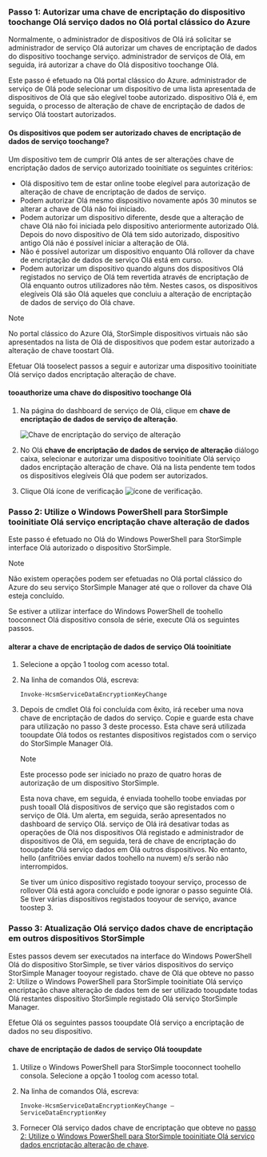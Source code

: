<!--author=SharS last changed: 12/01/15-->

### <a name="step-1-authorize-a-device-toochange-hello-service-data-encryption-key-in-hello-azure-classic-portal"></a>Passo 1: Autorizar uma chave de encriptação do dispositivo toochange Olá serviço dados no Olá portal clássico do Azure
Normalmente, o administrador de dispositivos de Olá irá solicitar se administrador de serviço Olá autorizar um chaves de encriptação de dados do dispositivo toochange serviço. administrador de serviços de Olá, em seguida, irá autorizar a chave do Olá dispositivo toochange Olá.

Este passo é efetuado na Olá portal clássico do Azure. administrador de serviço de Olá pode selecionar um dispositivo de uma lista apresentada de dispositivos de Olá que são elegível toobe autorizado. dispositivo Olá é, em seguida, o processo de alteração de chave de encriptação de dados de serviço Olá toostart autorizados.

#### <a name="which-devices-can-be-authorized-toochange-service-data-encryption-keys"></a>Os dispositivos que podem ser autorizado chaves de encriptação de dados de serviço toochange?
Um dispositivo tem de cumprir Olá antes de ser alterações chave de encriptação dados de serviço autorizado tooinitiate os seguintes critérios:

* Olá dispositivo tem de estar online toobe elegível para autorização de alteração de chave de encriptação de dados de serviço.
* Podem autorizar Olá mesmo dispositivo novamente após 30 minutos se alterar a chave de Olá não foi iniciado.
* Podem autorizar um dispositivo diferente, desde que a alteração de chave Olá não foi iniciada pelo dispositivo anteriormente autorizado Olá. Depois do novo dispositivo de Olá tem sido autorizado, dispositivo antigo Olá não é possível iniciar a alteração de Olá.
* Não é possível autorizar um dispositivo enquanto Olá rollover da chave de encriptação de dados de serviço Olá está em curso.
* Podem autorizar um dispositivo quando alguns dos dispositivos Olá registados no serviço de Olá tem revertida através de encriptação de Olá enquanto outros utilizadores não têm. Nestes casos, os dispositivos elegíveis Olá são Olá aqueles que concluiu a alteração de encriptação de dados de serviço do Olá chave.

> [!NOTE]
> No portal clássico do Azure Olá, StorSimple dispositivos virtuais não são apresentados na lista de Olá de dispositivos que podem estar autorizado a alteração de chave toostart Olá.
> 
> 

Efetuar Olá tooselect passos a seguir e autorizar uma dispositivo tooinitiate Olá serviço dados encriptação alteração de chave.

#### <a name="tooauthorize-a-device-toochange-hello-key"></a>tooauthorize uma chave do dispositivo toochange Olá
1. Na página do dashboard de serviço de Olá, clique em **chave de encriptação de dados de serviço de alteração**.
   
    ![Chave de encriptação do serviço de alteração](./media/storsimple-change-data-encryption-key/HCS_ChangeServiceDataEncryptionKey-include.png)
2. No Olá **chave de encriptação de dados de serviço de alteração** diálogo caixa, selecionar e autorizar uma dispositivo tooinitiate Olá serviço dados encriptação alteração de chave. Olá na lista pendente tem todos os dispositivos elegíveis Olá que podem ser autorizados.
3. Clique Olá ícone de verificação ![ícone de verificação](./media/storsimple-change-data-encryption-key/HCS_CheckIcon-include.png).

### <a name="step-2-use-windows-powershell-for-storsimple-tooinitiate-hello-service-data-encryption-key-change"></a>Passo 2: Utilize o Windows PowerShell para StorSimple tooinitiate Olá serviço encriptação chave alteração de dados
Este passo é efetuado no Olá do Windows PowerShell para StorSimple interface Olá autorizado o dispositivo StorSimple.

> [!NOTE]
> Não existem operações podem ser efetuadas no Olá portal clássico do Azure do seu serviço StorSimple Manager até que o rollover da chave Olá esteja concluído.
> 
> 

Se estiver a utilizar interface do Windows PowerShell de toohello tooconnect Olá dispositivo consola de série, execute Olá os seguintes passos.

#### <a name="tooinitiate-hello-service-data-encryption-key-change"></a>alterar a chave de encriptação de dados de serviço Olá tooinitiate
1. Selecione a opção 1 toolog com acesso total.
2. Na linha de comandos Olá, escreva:
   
     `Invoke-HcsmServiceDataEncryptionKeyChange`
3. Depois de cmdlet Olá foi concluída com êxito, irá receber uma nova chave de encriptação de dados do serviço. Copie e guarde esta chave para utilização no passo 3 deste processo. Esta chave será utilizada tooupdate Olá todos os restantes dispositivos registados com o serviço do StorSimple Manager Olá.
   
   > [!NOTE]
   > Este processo pode ser iniciado no prazo de quatro horas de autorização de um dispositivo StorSimple.
   > 
   > 
   
   Esta nova chave, em seguida, é enviada toohello toobe enviadas por push tooall Olá dispositivos de serviço que são registados com o serviço de Olá. Um alerta, em seguida, serão apresentados no dashboard de serviço Olá. serviço de Olá irá desativar todas as operações de Olá nos dispositivos Olá registado e administrador de dispositivos de Olá, em seguida, terá de chave de encriptação do tooupdate Olá serviço dados em Olá outros dispositivos. No entanto, hello (anfitriões enviar dados toohello na nuvem) e/s serão não interrompidos.
   
   Se tiver um único dispositivo registado tooyour serviço, processo de rollover Olá está agora concluído e pode ignorar o passo seguinte Olá. Se tiver várias dispositivos registados tooyour de serviço, avance toostep 3.

### <a name="step-3-update-hello-service-data-encryption-key-on-other-storsimple-devices"></a>Passo 3: Atualização Olá serviço dados chave de encriptação em outros dispositivos StorSimple
Estes passos devem ser executados na interface do Windows PowerShell Olá do dispositivo StorSimple, se tiver vários dispositivos do serviço StorSimple Manager tooyour registado. chave de Olá que obteve no passo 2: Utilize o Windows PowerShell para StorSimple tooinitiate Olá serviço encriptação chave alteração de dados tem de ser utilizado tooupdate todas Olá restantes dispositivo StorSimple registado Olá serviço StorSimple Manager.

Efetue Olá os seguintes passos tooupdate Olá serviço a encriptação de dados no seu dispositivo.

#### <a name="tooupdate-hello-service-data-encryption-key"></a>chave de encriptação de dados de serviço Olá tooupdate
1. Utilize o Windows PowerShell para StorSimple tooconnect toohello consola. Selecione a opção 1 toolog com acesso total.
2. Na linha de comandos Olá, escreva:
   
    `Invoke-HcsmServiceDataEncryptionKeyChange – ServiceDataEncryptionKey`
3. Fornecer Olá serviço dados chave de encriptação que obteve no [passo 2: Utilize o Windows PowerShell para StorSimple tooinitiate Olá serviço dados encriptação alteração de chave](#to-initiate-the-service-data-encryption-key-change).

